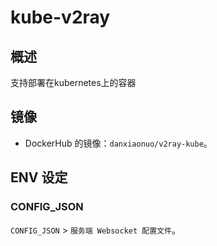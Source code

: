 # kube-v2ray
## 概述
支持部署在kubernetes上的容器
## 镜像
- DockerHub 的镜像：`danxiaonuo/v2ray-kube`。
## ENV 设定
### CONFIG_JSON
`CONFIG_JSON` > `服务端 Websocket 配置文件`。
